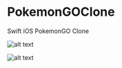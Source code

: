 # PokemonGOClone
Swift iOS PokemonGO Clone

![alt text](http://i.imgur.com/Nf3NWNH.png)

![alt text](http://i.imgur.com/4t1C9WD.png)
